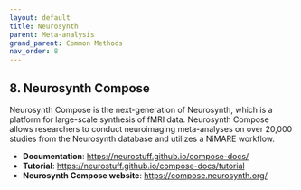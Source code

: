 ```yaml
---
layout: default
title: Neurosynth
parent: Meta-analysis
grand_parent: Common Methods
nav_order: 8
---
```


## 8. Neurosynth Compose
Neurosynth Compose is the next-generation of Neurosynth, which is a platform for large-scale synthesis of fMRI data. Neurosynth Compose allows researchers to conduct neuroimaging meta-analyses on over 20,000 studies from the Neurosynth database and utilizes a NiMARE workflow. 

- **Documentation**: https://neurostuff.github.io/compose-docs/
- **Tutorial**: https://neurostuff.github.io/compose-docs/tutorial
- **Neurosynth Compose website**: https://compose.neurosynth.org/